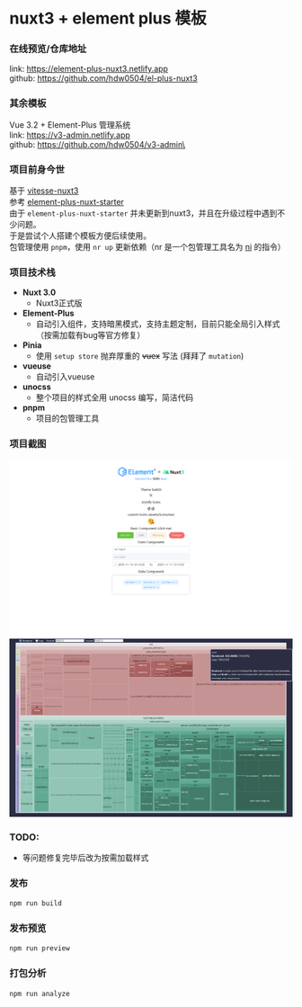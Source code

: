 # nuxt3 + element plus 模板

### 在线预览/仓库地址
link: https://element-plus-nuxt3.netlify.app <br>
github: https://github.com/hdw0504/el-plus-nuxt3

### 其余模板
Vue 3.2 + Element-Plus 管理系统\
link: https://v3-admin.netlify.app <br>
github: https://github.com/hdw0504/v3-admin\

### 项目前身今世
基于 [vitesse-nuxt3](https://github.com/antfu/vitesse-nuxt3)\
参考 [element-plus-nuxt-starter](https://github.com/element-plus/element-plus-nuxt-starter)\
由于 `element-plus-nuxt-starter` 并未更新到nuxt3，并且在升级过程中遇到不少问题。\
于是尝试个人搭建个模板方便后续使用。\
包管理使用 `pnpm`，使用 `nr up` 更新依赖（nr 是一个包管理工具名为 [ni](https://github.com/antfu/ni) 的指令）
### 项目技术栈
- **Nuxt 3.0**
  - Nuxt3正式版
- **Element-Plus**
  - 自动引入组件，支持暗黑模式，支持主题定制，目前只能全局引入样式（按需加载有bug等官方修复）
- **Pinia**
  - 使用 `setup store` 抛弃厚重的 ~~vuex~~ 写法 (拜拜了 `mutation`)
- **vueuse**
  - 自动引入vueuse
- **unocss**
  - 整个项目的样式全用 unocss 编写，简洁代码
- **pnpm**
  - 项目的包管理工具

### 项目截图
<img src="./public/image/home.jpg" />
<img src="./public/image/build-size.jpg" />

### TODO:
- 等问题修复完毕后改为按需加载样式


### 发布

```bash
npm run build
```

### 发布预览

```bash
npm run preview
```

### 打包分析

```bash
npm run analyze
```

